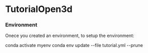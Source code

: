 # TutorialOpen3d


### Environment

Onece you created an environment, to setup the environment:

conda activate myenv
conda env update --file tutorial.yml --prune